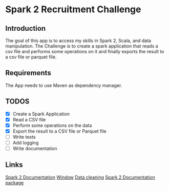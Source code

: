 # Spark 2 Recruitment Challenge

## Introduction

The goal of this app is to access my skills in Spark 2, Scala, and data manipulation.
The Challenge is to create a spark application that reads a csv file and performs some operations on it and 
finally exports the result to a csv file or parquet file.

## Requirements

The App needs to use Maven as dependency manager.

## TODOS

- [x] Create a Spark Application
- [x] Read a CSV file
- [x] Perform some operations on the data
- [x] Export the result to a CSV file or Parquet file
- [ ] Write tests
- [ ] Add logging
- [ ] Write documentation

## Links
[Spark 2 Documentation](https://spark.apache.org/docs/2.4.5/sql-programming-guide.html)
[Window](https://sparkbyexamples.com/spark/spark-sql-window-functions/#ranking-functions)
[Data cleaning](https://louisazhou.gitbook.io/notes/spark/data-cleaning-with-apache-spark)
[Spark 2 Documentation package](https://spark.apache.org/docs/2.4.5/api/scala/index.html#org.apache.spark.package)

